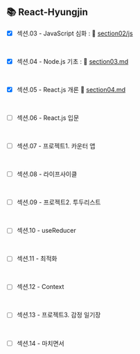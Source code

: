 ## 📚 React-Hyungjin
   
   
- [x] 섹션.03 - JavaScript 심화 :
  🔗 [section02/js](https://github.com/One-Bite-React-Study/One-Bite-React-Study/tree/hyungjin/section02-javascript-advanced/js)
  
<br>

- [x] 섹션.04 - Node.js 기초 :
  🔗 [section03.md](https://github.com/One-Bite-React-Study/One-Bite-React-Study/blob/hyungjin/section03-nodeJs-basic/section03.md)

<br>

- [x] 섹션.05 - React.js 개론
  🔗 [section04.md](https://github.com/One-Bite-React-Study/One-Bite-React-Study/blob/hyungjin/section04-ReactJs-introduction/section04.md)

<br>

- [ ] 섹션.06 - React.js 입문

<br>

- [ ] 섹션.07 - 프로젝트1. 카운터 앱

<br>

- [ ] 섹션.08 - 라이프사이클

<br>

- [ ] 섹션.09 - 프로젝트2. 투두리스트

<br>

- [ ] 섹션.10 - useReducer

<br>

- [ ] 섹션.11 - 최적화

<br>

- [ ] 섹션.12 - Context

<br>

- [ ] 섹션.13 - 프로젝트3. 감정 일기장

<br>

- [ ] 섹션.14 - 마치면서


